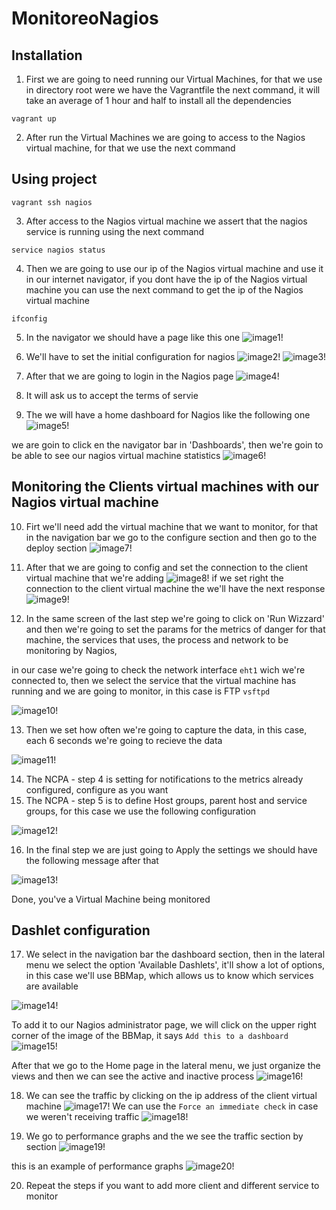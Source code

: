 # MonitoreoNagios
## Installation
1. First we are going to need running our Virtual Machines, for that we use in directory root were we have the Vagrantfile the next command, it will take an average of 1 hour and half to install all the dependencies

`vagrant up`

2. After run the Virtual Machines we are going to access to the Nagios virtual machine, for that we use the next command

## Using project
`vagrant ssh nagios`

3. After access to the Nagios virtual machine we assert that the nagios service is running using the next command

`service nagios status`

4. Then we are going to use our ip of the Nagios virtual machine and use it in our internet navigator, if you dont have the ip of the Nagios virtual machine you can use the next command to get the ip of the Nagios virtual machine

`ifconfig`

5. In the navigator we should have a page like this one
![image1!](imagesReadme/image1.png)

6. We'll have to set the initial configuration for nagios
![image2!](imagesReadme/image2.png)
![image3!](imagesReadme/image3.png)

7. After that we are going to login in the Nagios page
![image4!](imagesReadme/image4.png)

8. It will ask us to accept the terms of servie
9. The we will have a home dashboard for Nagios like the following one
![image5!](imagesReadme/image5.png)

 we are goin to click en the navigator bar in 'Dashboards', then we're goin to be able to see our nagios virtual machine statistics
![image6!](imagesReadme/image6.png)
## Monitoring the Clients virtual machines with our Nagios virtual machine

10. Firt we'll need add the virtual machine that we want to monitor, for that in the navigation bar we go to the configure section and then go to the deploy section
![image7!](imagesReadme/image7.png)

11. After that we are going to config and set the connection to the client virtual machine that we're adding
![image8!](imagesReadme/image8.png)
if we set right the connection to the client virtual machine the we'll have the next response
![image9!](imagesReadme/image9.png)

12. In the same screen of the last step we're going to click on 'Run Wizzard' and then we're going to set the params for the metrics of danger for that machine, the services that uses, the process and network to be monitoring by Nagios,

in our case we're going to check the network interface `eht1` wich we're connected to, then we select the service that the virtual machine has running and we are going to monitor, in this case is FTP `vsftpd`

![image10!](imagesReadme/image10.png)

13. Then we set how often we're going to capture the data, in this case, each 6 seconds we're going to recieve the data

![image11!](imagesReadme/image11.png)

14. The NCPA - step 4 is setting for notifications to the metrics already configured, configure as you want
15. The NCPA - step 5 is to define Host groups, parent host and service groups, for this case we use the following configuration

![image12!](imagesReadme/image12.png)

16. In the final step we are just going to Apply the settings
we should have the following message after that

![image13!](imagesReadme/image13.png)

Done, you've a Virtual Machine being monitored

## Dashlet configuration
17. We select in the navigation bar the dashboard section, then in the lateral menu we select the option 'Available Dashlets', it'll show a lot of options, in this case we'll use BBMap, which allows us to know which services are available

![image14!](imagesReadme/image14.png)

To add it to our Nagios administrator page, we will click on the upper right corner of the image of the BBMap, it says `Add this to a dashboard`
![image15!](imagesReadme/image15.png)

After that we go to the Home page in the lateral menu, we just organize the views and then we can see the active and inactive process
![image16!](imagesReadme/image16.png)

18. We can see the traffic by clicking on the ip address of the client virtual machine
![image17!](imagesReadme/image17.png)
We can use the `Force an immediate check` in case we weren't receiving traffic
![image18!](imagesReadme/image18.png)

19. We go to performance graphs and the we see the traffic section by section
![image19!](imagesReadme/image19.png)

this is an example of performance graphs
![image20!](imagesReadme/image20.png)

20. Repeat the steps if you want to add more client and different service to monitor